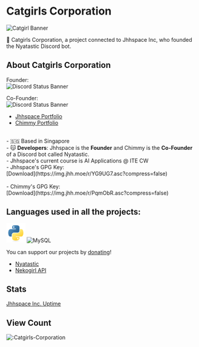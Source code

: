 # Catgirls Corporation

![Catgirl Banner](https://img.jhh.moe/r/u6Qdtj.jpg?compress=false)

🐾 Catgirls Corporation, a project connected to Jhhspace Inc, who founded the Nyatastic Discord bot.

## About Catgirls Corporation
Founder:<br>
![Discord Status Banner](https://discord.c99.nl/widget/theme-3/898569996949676052.png)

Co-Founder:<br>
![Discord Status Banner](https://discord.c99.nl/widget/theme-3/458129248259932165.png)

- [Jhhspace Portfolio](https://jhh.moe/)
- [Chimmy Portfolio](https://chimmy.xyz/)
<br>
- 🇸🇬 Based in Singapore
<br>
- 😽 <b>Developers</b>: Jhhspace is the <b>Founder</b> and Chimmy is the <b>Co-Founder</b> of a Discord bot called Nyatastic.
<br>
- Jhhspace's current course is AI Applications @ ITE CW
<br>
- Jhhspace's GPG Key:
<br>
[Download](https://img.jhh.moe/r/YG9UG7.asc?compress=false)
</br>
<br>
- Chimmy's GPG Key:
</br>
[Download](https://img.jhh.moe/r/PqmObR.asc?compress=false)

## Languages used in all the projects:
<img src="https://raw.githubusercontent.com/devicons/devicon/master/icons/python/python-original.svg" alt="Python" width="50" height="50"> <img src="https://www.vectorlogo.zone/logos/mysql/mysql-official.svg" alt="MySQL" width="50" height="50">

You can support our projects by [donating](https://ko-fi.com/jhhspace)!

- [Nyatastic](https://nekogirl.net/)
- [Nekogirl API](https://api.nekogirl.net/)

## Stats
[Jhhspace Inc. Uptime](https://status.nekogirl.net/)

## View Count
![:Catgirls-Corporation](https://moe-counter.glitch.me/get/@Catgirls-Corporation)
